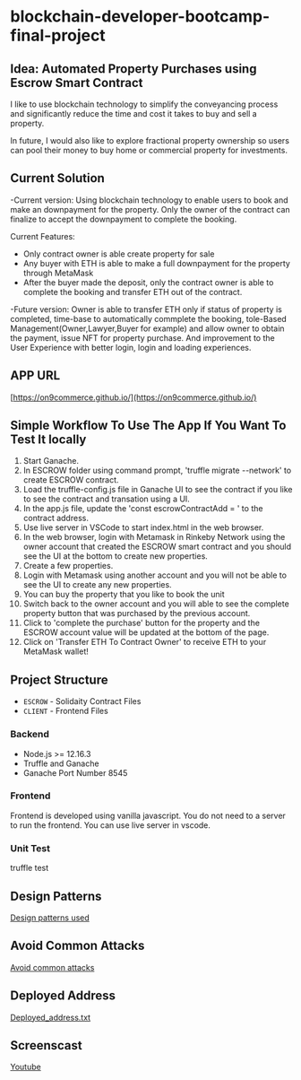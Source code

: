# blockchain-developer-bootcamp-final-project

## Idea: Automated Property Purchases using Escrow Smart Contract
I like to use blockchain technology to simplify the conveyancing process and significantly reduce the time and cost it takes to buy and sell a property.

In future, I would also like to explore fractional property ownership so users can pool their money to buy home or commercial property for investments.

## Current Solution
-Current version: Using blockchain technology to enable users to book and make an downpayment for the property. Only the owner of the contract can finalize to accept the downpayment to complete the booking.

Current Features:
- Only contract owner is able create property for sale
- Any buyer with ETH is able to make a full downpayment for the property through MetaMask
- After the buyer made the deposit, only the contract owner is able to complete the booking and transfer ETH out of the contract.

-Future version: Owner is able to transfer ETH only if status of property is completed, time-base to automatically commplete the booking,  tole-Based Management(Owner,Lawyer,Buyer for example) and allow owner to obtain the payment, issue NFT for property purchase. And improvement to the User Experience with better login, login and loading experiences.

## APP URL
[https://on9commerce.github.io/](https://on9commerce.github.io/)

## Simple Workflow To Use The App If You Want To Test It locally
1. Start Ganache.
2. In ESCROW folder using command prompt, 'truffle migrate --network' to create ESCROW contract. 
3. Load the truffle-config.js file in Ganache UI to see the contract if you like to see the contract and transation using a UI.
4. In the app.js file, update the 'const escrowContractAdd = ' to the contract address.
5. Use live server in VSCode to start index.html in the web browser.
6. In the web browser, login with Metamask in Rinkeby Network using the owner account that created the ESCROW smart contract and you should see the UI at the bottom to create new properties.
7. Create a few properties.
8. Login with Metamask using another account and you will not be able to see the UI to create any new properties.
9. You can buy the property that you like to book the unit
10. Switch back to the owner account and you will able to see the complete property button that was purchased by the previous account.
11. Click to 'complete the purchase' button for the property and the ESCROW account value will be updated at the bottom of the page.
12. Click on 'Transfer ETH To Contract Owner' to receive ETH to your MetaMask wallet!


## Project Structure
- `ESCROW` - Solidaity Contract Files
- `CLIENT` - Frontend Files

### Backend
- Node.js >= 12.16.3
- Truffle and Ganache
- Ganache Port Number 8545

### Frontend
Frontend is developed using vanilla javascript. You do not need to a server to run the frontend. You can use live server in vscode. 

### Unit Test
truffle test

## Design Patterns
[Design patterns used](https://github.com/on9commerce/blockchain-developer-bootcamp-final-project/blob/main/design_pattern_decisions.md)

## Avoid Common Attacks
[Avoid common attacks](https://github.com/on9commerce/blockchain-developer-bootcamp-final-project/blob/main/avoiding_common_attacks.md)

## Deployed Address
[Deployed_address.txt](https://github.com/on9commerce/blockchain-developer-bootcamp-final-project/blob/main/deployed_address.txt)

## Screenscast
[Youtube](https://youtu.be/-gl2ZQShToc)




